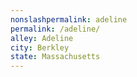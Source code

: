 ```yaml
---
﻿nonslashpermalink: adeline
permalink: /adeline/
alley: Adeline
city: Berkley
state: Massachusetts
---
```

